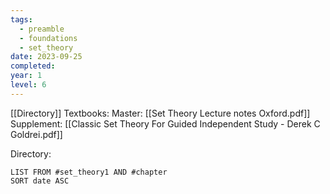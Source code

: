 ```yaml
---
tags:
  - preamble
  - foundations
  - set_theory
date: 2023-09-25
completed: 
year: 1
level: 6
---
```

[[Directory]]
Textbooks:
Master: [[Set Theory Lecture notes Oxford.pdf]]
Supplement: [[Classic Set Theory For Guided Independent Study - Derek C Goldrei.pdf]]

Directory:
```dataview
LIST FROM #set_theory1 AND #chapter
SORT date ASC
```

